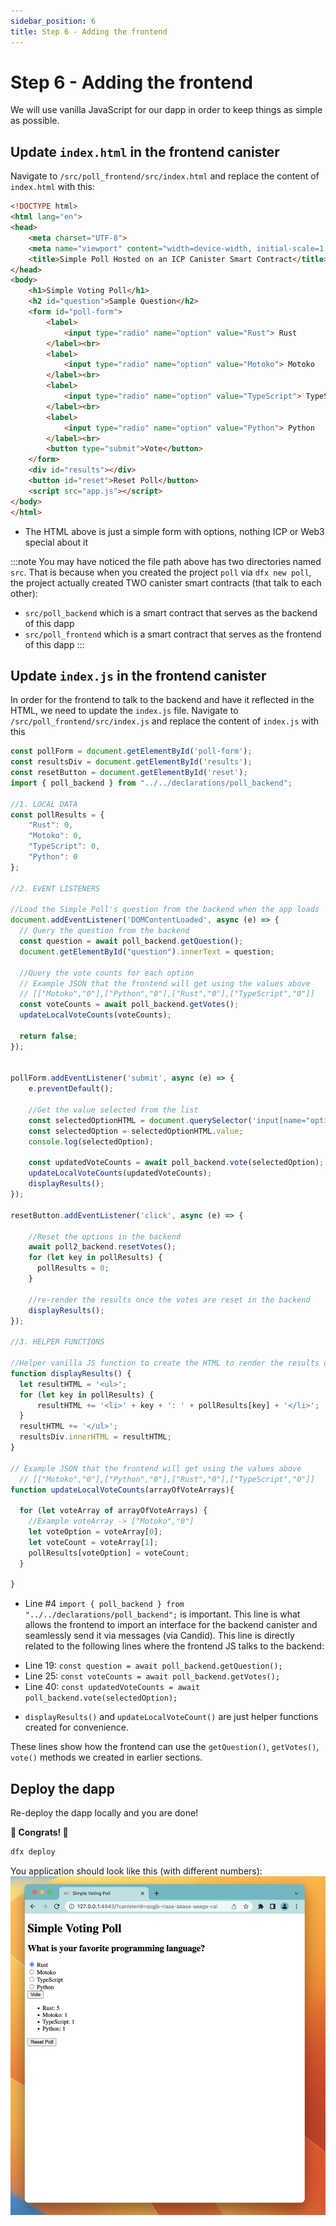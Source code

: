 ```yaml
---
sidebar_position: 6
title: Step 6 - Adding the frontend
---
```


# Step 6 - Adding the frontend

We will use vanilla JavaScript for our dapp in order to keep things as simple as possible.

## Update `index.html` in the frontend canister

Navigate to `/src/poll_frontend/src/index.html` and replace the content of `index.html` with this:

```html
<!DOCTYPE html>
<html lang="en">
<head>
    <meta charset="UTF-8">
    <meta name="viewport" content="width=device-width, initial-scale=1.0">
    <title>Simple Poll Hosted on an ICP Canister Smart Contract</title>
</head>
<body>
    <h1>Simple Voting Poll</h1>
    <h2 id="question">Sample Question</h2>
    <form id="poll-form">
        <label>
            <input type="radio" name="option" value="Rust"> Rust
        </label><br>
        <label>
            <input type="radio" name="option" value="Motoko"> Motoko
        </label><br>
        <label>
            <input type="radio" name="option" value="TypeScript"> TypeScript
        </label><br>
        <label>
            <input type="radio" name="option" value="Python"> Python
        </label><br>
        <button type="submit">Vote</button>
    </form>
    <div id="results"></div>
    <button id="reset">Reset Poll</button>
    <script src="app.js"></script>
</body>
</html>
```
- The HTML above is just a simple form with options, nothing ICP or Web3 special about it


:::note
You may have noticed the file path above has two directories named `src`. That is because when you created the project `poll` via `dfx new poll`, the project actually created TWO canister smart contracts (that talk to each other):
* `src/poll_backend` which is a smart contract that serves as the backend of this dapp
* `src/poll_frontend` which is a smart contract that serves as the frontend of this dapp
:::

## Update `index.js` in the frontend canister

In order for the frontend to talk to the backend and have it reflected in the HTML, we need to update the `index.js` file. Navigate to `/src/poll_frontend/src/index.js` and replace the content of `index.js` with this


```javascript
const pollForm = document.getElementById('poll-form');
const resultsDiv = document.getElementById('results');
const resetButton = document.getElementById('reset');
import { poll_backend } from "../../declarations/poll_backend";

//1. LOCAL DATA
const pollResults = {
    "Rust": 0,
    "Motoko": 0,
    "TypeScript": 0,
    "Python": 0
};

//2. EVENT LISTENERS

//Load the Simple Poll's question from the backend when the app loads
document.addEventListener('DOMContentLoaded', async (e) => {
  // Query the question from the backend
  const question = await poll_backend.getQuestion();
  document.getElementById("question").innerText = question;

  //Query the vote counts for each option
  // Example JSON that the frontend will get using the values above
  // [["Motoko","0"],["Python","0"],["Rust","0"],["TypeScript","0"]]
  const voteCounts = await poll_backend.getVotes();
  updateLocalVoteCounts(voteCounts);

  return false;
});


pollForm.addEventListener('submit', async (e) => {
    e.preventDefault();

    //Get the value selected from the list
    const selectedOptionHTML = document.querySelector('input[name="option"]:checked');
    const selectedOption = selectedOptionHTML.value;
    console.log(selectedOption);

    const updatedVoteCounts = await poll_backend.vote(selectedOption);
    updateLocalVoteCounts(updatedVoteCounts);
    displayResults();
});

resetButton.addEventListener('click', async (e) => {
    
    //Reset the options in the backend
    await poll2_backend.resetVotes();
    for (let key in pollResults) {
      pollResults = 0;
    }

    //re-render the results once the votes are reset in the backend
    displayResults();
});

//3. HELPER FUNCTIONS

//Helper vanilla JS function to create the HTML to render the results of the poll
function displayResults() {
  let resultHTML = '<ul>';
  for (let key in pollResults) {
      resultHTML += '<li>' + key + ': ' + pollResults[key] + '</li>';
  }
  resultHTML += '</ul>';
  resultsDiv.innerHTML = resultHTML;
}

// Example JSON that the frontend will get using the values above
  // [["Motoko","0"],["Python","0"],["Rust","0"],["TypeScript","0"]]
function updateLocalVoteCounts(arrayOfVoteArrays){

  for (let voteArray of arrayOfVoteArrays) {
    //Example voteArray -> ["Motoko","0"]
    let voteOption = voteArray[0];
    let voteCount = voteArray[1];
    pollResults[voteOption] = voteCount;
  }

}
```

- Line #4 `import { poll_backend } from "../../declarations/poll_backend";` is important. This line is what allows the frontend to import an interface for the backend canister and seamlessly send it via messages (via Candid). This line is directly related to the following lines where the frontend JS talks to the backend:
* Line 19: `const question = await poll_backend.getQuestion();`
* Line 25: `const voteCounts = await poll_backend.getVotes();`
* Line 40: `const updatedVoteCounts = await poll_backend.vote(selectedOption);`
- `displayResults()` and `updateLocalVoteCount()` are just helper functions created for convenience.

These lines show how the frontend can use the `getQuestion()`, `getVotes()`, `vote()` methods we created in earlier sections.

## Deploy the dapp

Re-deploy the dapp locally and you are done!

 **🎉 Congrats! 🎉**


```bash
dfx deploy
```

You application should look like this (with different numbers):
![picture 1](./_attachments/simple_voting_app.png)  



